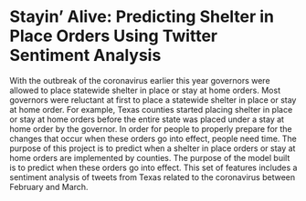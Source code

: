 # Stayin’ Alive: Predicting Shelter in Place Orders Using Twitter Sentiment Analysis

With the outbreak of the coronavirus earlier this year governors were allowed to place statewide shelter in place or stay at home orders. Most governors were reluctant at first to place a statewide shelter in place or stay at home order. For example, Texas counties started placing shelter in place or stay at home orders before the entire state was placed under a stay at home order by the governor. In order for people to properly prepare for the changes that occur when these orders go into effect, people need time. The purpose of this project is to predict when a shelter in place orders or stay at home orders are implemented by counties. The purpose of the model built is to predict when these orders go into effect. This set of features includes a sentiment analysis of tweets from Texas related to the coronavirus between February and March.
